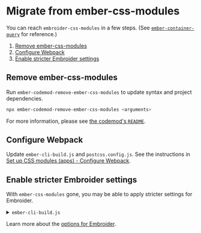 # Migrate from ember-css-modules

You can reach `embroider-css-modules` in a few steps. (See [`ember-container-query`](https://github.com/ijlee2/ember-container-query/pull/167) for reference.)

1. [Remove ember-css-modules](#remove-ember-css-modules)
1. [Configure Webpack](#configure-webpack)
1. [Enable stricter Embroider settings](#enable-stricter-embroider-settings)


## Remove ember-css-modules

Run `ember-codemod-remove-ember-css-modules` to update syntax and project dependencies.

```sh
npx ember-codemod-remove-ember-css-modules <arguments>
```

For more information, please see [the codemod's `README`](../../packages/ember-codemod-remove-ember-css-modules/README.md).


## Configure Webpack

Update `ember-cli-build.js` and `postcss.config.js`. See the instructions in [Set up CSS modules (apps) - Configure Webpack](./set-up-css-modules-apps.md#configure-webpack).


## Enable stricter Embroider settings

With `ember-css-modules` gone, you may be able to apply stricter settings for Embroider.

<details>

<summary><code>ember-cli-build.js</code></summary>

For simplicity, only `options` is shown. (The rest of the code remains the same.)

```js
const options = {
  packagerOptions: { /* ... */ },
  skipBabel: { /* ... */ },
  staticAddonTestSupportTrees: true,
  staticAddonTrees: true, // <-- new
  staticComponents: true, // <-- new
  staticHelpers: true,
  staticModifiers: true,
};
```

</details>

Learn more about the [options for Embroider](https://github.com/embroider-build/embroider/#options).
